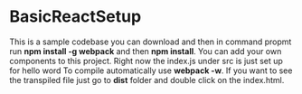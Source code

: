 # BasicReactSetup
This is a sample codebase you can download and then in command propmt run **npm install -g webpack** and then **npm install**. You can add your own components to this project. Right now the index.js under src is just set up for hello word
To compile automatically use **webpack -w**. If you want to see the transpiled file just go to **dist** folder and double click on the index.html.
